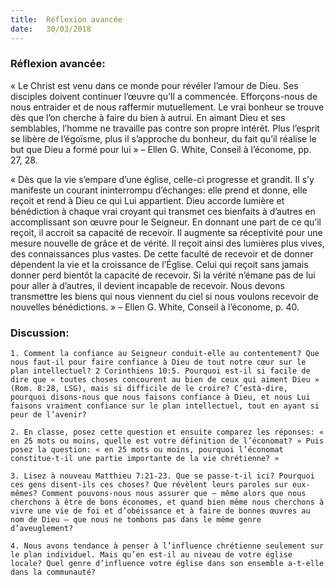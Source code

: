 ```yaml
---
title:  Réflexion avancée
date:   30/03/2018
---
```


### Réflexion avancée: 

« Le Christ est venu dans ce monde pour révéler l’amour de Dieu. Ses disciples doivent continuer l’œuvre qu’Il a commencée. Efforçons-nous de nous entraider et de nous raffermir mutuellement. Le vrai bonheur se trouve dès que l’on cherche à faire du bien à autrui. En aimant Dieu et ses semblables, l’homme ne travaille pas contre son propre intérêt. Plus l’esprit se libère de l’égoïsme, plus il s’approche du bonheur, du fait qu’il réalise le but que Dieu a formé pour lui » – Ellen G. White, Conseil à l’économe, pp. 27, 28. 

« Dès que la vie s’empare d’une église, celle-ci progresse et grandit. Il s’y manifeste un courant ininterrompu d’échanges: elle prend et donne, elle reçoit et rend à Dieu ce qui Lui appartient. Dieu accorde lumière et bénédiction à chaque vrai croyant qui transmet ces bienfaits à d’autres en accomplissant son œuvre pour le Seigneur. En donnant une part de ce qu’il reçoit, il accroit sa capacité de recevoir. Il augmente sa réceptivité pour une mesure nouvelle de grâce et de vérité. Il reçoit ainsi des lumières plus vives, des connaissances plus vastes. De cette faculté de recevoir et de donner dépendent la vie et la croissance de l’Église. Celui qui reçoit sans jamais donner perd bientôt la capacité de recevoir. Si la vérité n’émane pas de lui pour aller à d’autres, il devient incapable de recevoir. Nous devons transmettre les biens qui nous viennent du ciel si nous voulons recevoir de nouvelles bénédictions. » – Ellen G. White, Conseil à l’économe, p. 40.

### Discussion:

`1. Comment la confiance au Seigneur conduit-elle au contentement? Que nous faut-il pour faire confiance à Dieu de tout notre cœur sur le plan intellectuel? 2 Corinthiens 10:5. Pourquoi est-il si facile de dire que « toutes choses concourent au bien de ceux qui aiment Dieu » (Rom. 8:28, LSG), mais si difficile de le croire? C’està-dire, pourquoi disons-nous que nous faisons confiance à Dieu, et nous Lui faisons vraiment confiance sur le plan intellectuel, tout en ayant si peur de l’avenir?`
 
`2. En classe, posez cette question et ensuite comparez les réponses: « en 25 mots ou moins, quelle est votre définition de l’économat? » Puis posez la question: « en 25 mots ou moins, pourquoi l’économat constitue-t-il une partie importante de la vie chrétienne? »`
 
`3. Lisez à nouveau Matthieu 7:21-23. Que se passe-t-il ici? Pourquoi ces gens disent-ils ces choses? Que révèlent leurs paroles sur eux-mêmes? Comment pouvons-nous nous assurer que – même alors que nous cherchons à être de bons économes, et quand bien même nous cherchons à vivre une vie de foi et d’obéissance et à faire de bonnes œuvres au nom de Dieu – que nous ne tombons pas dans le même genre d’aveuglement?`
 
`4. Nous avons tendance à penser à l’influence chrétienne seulement sur le plan individuel. Mais qu’en est-il au niveau de votre église locale? Quel genre d’influence votre église dans son ensemble a-t-elle dans la communauté?` 
